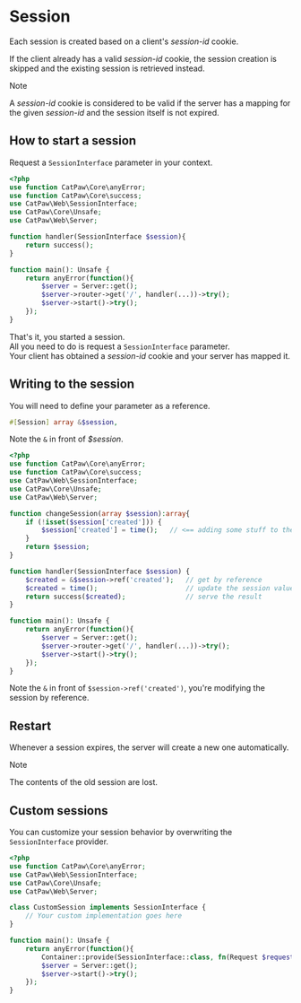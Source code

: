 # Session

Each session is created based on a client's _session-id_ cookie.

If the client already has a valid _session-id_ cookie, the session creation is skipped and the existing session is
retrieved instead.

> [!NOTE]
> A _session-id_ cookie is considered to be valid if the
> server has a mapping for the given _session-id_ and
> the session itself is not expired.

## How to start a session

Request a `SessionInterface` parameter in your context.

```php
<?php
use function CatPaw\Core\anyError;
use function CatPaw\Core\success;
use CatPaw\Web\SessionInterface;
use CatPaw\Core\Unsafe;
use CatPaw\Web\Server;

function handler(SessionInterface $session){
    return success();
}

function main(): Unsafe {
    return anyError(function(){
        $server = Server::get();
        $server->router->get('/', handler(...))->try();
        $server->start()->try();
    });
}
```

That's it, you started a session.\
All you need to do is request a `SessionInterface` parameter.\
Your client has obtained a _session-id_ cookie and your server has mapped it.

## Writing to the session

You will need to define your parameter as a reference.

```php
#[Session] array &$session,
```

Note the ```&``` in front of _$session_.

```php
<?php
use function CatPaw\Core\anyError;
use function CatPaw\Core\success;
use CatPaw\Web\SessionInterface;
use CatPaw\Core\Unsafe;
use CatPaw\Web\Server;

function changeSession(array $session):array{
    if (!isset($session['created'])) {
        $session['created'] = time();   // <== adding some stuff to the session
    }
    return $session;
}

function handler(SessionInterface $session) {
    $created = &$session->ref('created');   // get by reference
    $created = time();                      // update the session value
    return success($created);               // serve the result
}

function main(): Unsafe {
    return anyError(function(){
        $server = Server::get();
        $server->router->get('/', handler(...))->try();
        $server->start()->try();
    });
}
```

Note the `&` in front of `$session->ref('created')`, you're modifying the session by reference.

## Restart

Whenever a session expires, the server will create a new one automatically.
> [!NOTE]
> The contents of the old session are lost.

## Custom sessions

You can customize your session behavior by overwriting the `SessionInterface` provider.

```php
<?php
use function CatPaw\Core\anyError;
use CatPaw\Web\SessionInterface;
use CatPaw\Core\Unsafe;
use CatPaw\Web\Server;

class CustomSession implements SessionInterface {
    // Your custom implementation goes here
}

function main(): Unsafe {
    return anyError(function(){
        Container::provide(SessionInterface::class, fn(Request $request) => new CustomSession($request));
        $server = Server::get();
        $server->start()->try();
    });
}
```
